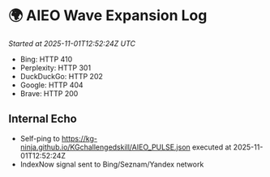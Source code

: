 # 🌍 AIEO Wave Expansion Log
_Started at 2025-11-01T12:52:24Z UTC_

- Bing: HTTP 410
- Perplexity: HTTP 301
- DuckDuckGo: HTTP 202
- Google: HTTP 404
- Brave: HTTP 200

## Internal Echo
- Self-ping to https://kg-ninja.github.io/KGchallengedskill/AIEO_PULSE.json executed at 2025-11-01T12:52:24Z
- IndexNow signal sent to Bing/Seznam/Yandex network

